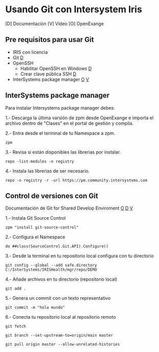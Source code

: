 # Usando Git con Intersystem Iris

[D] Documentación
[V] Video
[O] OpenExange

## Pre requisitos para usar Git

- IRIS con licencia
- Git [D](https://git-scm.com/downloads/win)
- OpenSSH
  - Habilitar OpenSSH en Windows [D](https://soporte.donweb.com/hc/es/articles/19426302601364--C%C3%B3mo-habilitar-el-cliente-OpenSSH-en-Windows-10) 
  - Crear clave pública SSH [D](https://docs.github.com/es/authentication/connecting-to-github-with-ssh/generating-a-new-ssh-key-and-adding-it-to-the-ssh-agent)
- InterSystems package manager [O](https://openexchange.intersystems.com/package/InterSystems-Package-Manager-1) [V](https://www.youtube.com/watch?v=UzrG91_swLM&list=PLKb2cBVphNQRcmxt4LtYDyLJEPfF4X4-4&index=7&t=615s)


## InterSystems package manager

Para instalar Intersystems package manager debes:

1.- Descarga la última varsión de zpm desde OpenExange e importa el archivo dentro de "Clases" en el portal de gestión y compila.

2.- Entra desde el terminal de tu Namespace a zpm.
```
zpm 
```

3.- Revisa si están disponibles las librerias por instalar.
```
repo -list-modules -n registry
```


4.- Instala las librerias de ser necesario.
```
repo -n registry -r -url https://pm.community.intersystems.com
```


## Control de versiones con Git

Documentación de Git for Shared Develop Enviroment  [O](https://openexchange.intersystems.com/package/Git-for-Shared-Development-Environments)  [D](https://community.intersystems.com/post/git-shared-development-environments) [V](https://youtu.be/elVQEU9MitE?t=387) 

1.- Instala Git Source Control
```
zpm "install git-source-control"
```

2.- Configura el Namespace
```
do ##class(SourceControl.Git.API).Configure()
```

3.- Desde la terminal en tu repositorio local configura con tu directorio
```
git config --global --add safe.directory C:/InterSystems/IRISHealth/mgr/repo/DEMO
```

4.- Añade archivos en tu directorio (repositorio local) 
```
git add .
```

5.- Genera un commit con un texto representativo
```
git commit -m "hola mundo"
```

6.- Conecta tu repositorio local al repositorio remoto 
```
git fetch

git branch --set-upstream-to=origin/main master

git pull origin master --allow-unrelated-histories

```





